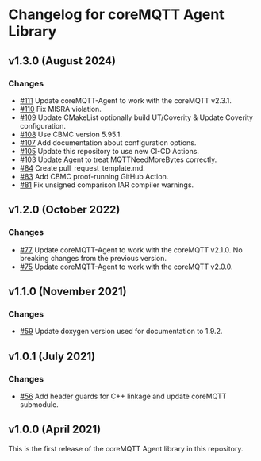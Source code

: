 # Changelog for coreMQTT Agent Library

## v1.3.0 (August 2024)

### Changes
 - [#111](https://github.com/FreeRTOS/coreMQTT-Agent/pull/111) Update coreMQTT-Agent to work with the coreMQTT v2.3.1.
 - [#110](https://github.com/FreeRTOS/coreMQTT-Agent/pull/110) Fix MISRA violation.
 - [#109](https://github.com/FreeRTOS/coreMQTT-Agent/pull/109) Update CMakeList optionally build UT/Coverity & Update Coverity configuration.
 - [#108](https://github.com/FreeRTOS/coreMQTT-Agent/pull/108) Use CBMC version 5.95.1.
 - [#107](https://github.com/FreeRTOS/coreMQTT-Agent/pull/107) Add documentation about configuration options.
 - [#105](https://github.com/FreeRTOS/coreMQTT-Agent/pull/105) Update this repository to use new CI-CD Actions.
 - [#103](https://github.com/FreeRTOS/coreMQTT-Agent/pull/103) Update Agent to treat MQTTNeedMoreBytes correctly.
 - [#84](https://github.com/FreeRTOS/coreMQTT-Agent/pull/84) Create pull_request_template.md.
 - [#83](https://github.com/FreeRTOS/coreMQTT-Agent/pull/83) Add CBMC proof-running GitHub Action.
 - [#81](https://github.com/FreeRTOS/coreMQTT-Agent/pull/81) Fix unsigned comparison IAR compiler warnings.

## v1.2.0 (October 2022)

### Changes
 - [#77](https://github.com/FreeRTOS/coreMQTT-Agent/pull/77) Update coreMQTT-Agent to work with the coreMQTT v2.1.0. No breaking changes from the previous version.
 - [#75](https://github.com/FreeRTOS/coreMQTT-Agent/pull/75) Update coreMQTT-Agent to work with the coreMQTT v2.0.0.

## v1.1.0 (November 2021)

### Changes
 - [#59](https://github.com/FreeRTOS/coreMQTT-Agent/pull/59) Update doxygen version used for documentation to 1.9.2.

## v1.0.1 (July 2021)

### Changes
 - [#56](https://github.com/FreeRTOS/coreMQTT-Agent/pull/56) Add header guards for C++ linkage and update coreMQTT submodule.

## v1.0.0 (April 2021)

This is the first release of the coreMQTT Agent library in this repository.

